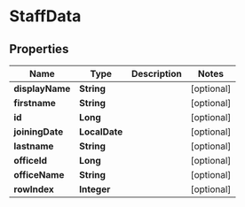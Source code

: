 

# StaffData


## Properties

| Name | Type | Description | Notes |
|------------ | ------------- | ------------- | -------------|
|**displayName** | **String** |  |  [optional] |
|**firstname** | **String** |  |  [optional] |
|**id** | **Long** |  |  [optional] |
|**joiningDate** | **LocalDate** |  |  [optional] |
|**lastname** | **String** |  |  [optional] |
|**officeId** | **Long** |  |  [optional] |
|**officeName** | **String** |  |  [optional] |
|**rowIndex** | **Integer** |  |  [optional] |



